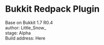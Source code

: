 # Bukkit Redpack Plugin
<html>
<body>
Base on Bukkit 1.7 R0.4</br>
author: Little_Snow_</br>
stage: Alpha</br>
Build address: <a herf="http://www.hhxcmc.com:8080/job/Redpack">Here</a>
</html>
<body>
